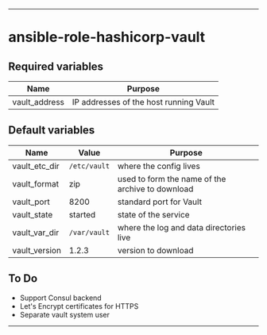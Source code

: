 ----
# ansible-role-hashicorp-vault

## Required variables
| Name | Purpose |
| -----| ------- |
| vault_address | IP addresses of the host running Vault |

## Default variables
| Name | Value | Purpose |
| -----| ----- | ------- |
| vault_etc_dir | `/etc/vault` | where the config lives |
| vault_format |  zip | used to form the name of the archive to download |
| vault_port |  8200 | standard port for Vault |
| vault_state |  started | state of the service |
| vault_var_dir | `/var/vault` | where the log and data directories live |
| vault_version |  1.2.3 | version to download |

## To Do
- Support Consul backend
- Let's Encrypt certificates for HTTPS
- Separate vault system user

****
